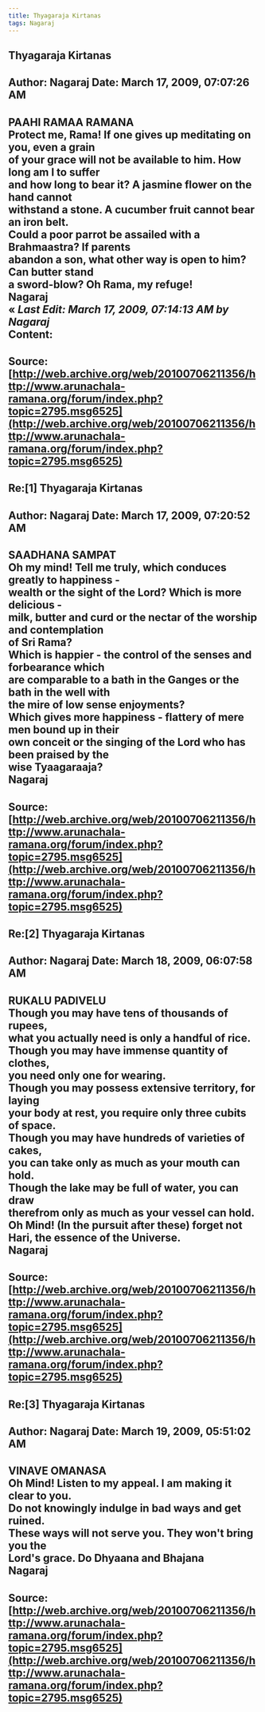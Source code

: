 ```yaml
--- 
title: Thyagaraja Kirtanas   
tags: Nagaraj  
---  
```

## Thyagaraja Kirtanas  
Author: Nagaraj             Date: March 17, 2009, 07:07:26 AM  
---  
**PAAHI RAMAA RAMANA**   
Protect me, Rama! If one gives up meditating on you, even a grain   
of your grace will not be available to him. How long am I to suffer   
and how long to bear it? A jasmine flower on the hand cannot   
withstand a stone. A cucumber fruit cannot bear an iron belt.   
Could a poor parrot be assailed with a Brahmaastra? If parents   
abandon a son, what other way is open to him? Can butter stand   
a sword-blow? Oh Rama, my refuge!   
Nagaraj   
« _Last Edit: March 17, 2009, 07:14:13 AM by Nagaraj_  
Content:
 ---  
Source:[http://web.archive.org/web/20100706211356/http://www.arunachala-ramana.org/forum/index.php?topic=2795.msg6525](http://web.archive.org/web/20100706211356/http://www.arunachala-ramana.org/forum/index.php?topic=2795.msg6525)   
---  

## Re:[1] Thyagaraja Kirtanas  
Author: Nagaraj             Date: March 17, 2009, 07:20:52 AM  
---  
**SAADHANA SAMPAT**   
Oh my mind! Tell me truly, which conduces greatly to happiness -   
wealth or the sight of the Lord? Which is more delicious -   
milk, butter and curd or the nectar of the worship and contemplation   
of Sri Rama?   
Which is happier - the control of the senses and forbearance which   
are comparable to a bath in the Ganges or the bath in the well with   
the mire of low sense enjoyments?   
Which gives more happiness - flattery of mere men bound up in their   
own conceit or the singing of the Lord who has been praised by the   
wise Tyaagaraaja?   
Nagaraj
 ---  
Source:[http://web.archive.org/web/20100706211356/http://www.arunachala-ramana.org/forum/index.php?topic=2795.msg6525](http://web.archive.org/web/20100706211356/http://www.arunachala-ramana.org/forum/index.php?topic=2795.msg6525)   
---  

## Re:[2] Thyagaraja Kirtanas  
Author: Nagaraj             Date: March 18, 2009, 06:07:58 AM  
---  
**RUKALU PADIVELU**   
Though you may have tens of thousands of rupees,   
what you actually need is only a handful of rice.   
Though you may have immense quantity of clothes,   
you need only one for wearing.   
Though you may possess extensive territory, for laying   
your body at rest, you require only three cubits of space.   
Though you may have hundreds of varieties of cakes,   
you can take only as much as your mouth can hold.   
Though the lake may be full of water, you can draw   
therefrom only as much as your vessel can hold.   
Oh Mind! (In the pursuit after these) forget not   
Hari, the essence of the Universe.   
Nagaraj
 ---  
Source:[http://web.archive.org/web/20100706211356/http://www.arunachala-ramana.org/forum/index.php?topic=2795.msg6525](http://web.archive.org/web/20100706211356/http://www.arunachala-ramana.org/forum/index.php?topic=2795.msg6525)   
---  

## Re:[3] Thyagaraja Kirtanas  
Author: Nagaraj             Date: March 19, 2009, 05:51:02 AM  
---  
**VINAVE OMANASA**   
Oh Mind! Listen to my appeal. I am making it clear to you.   
Do not knowingly indulge in bad ways and get ruined.   
These ways will not serve you. They won't bring you the   
Lord's grace. Do Dhyaana and Bhajana   
Nagaraj
 ---  
Source:[http://web.archive.org/web/20100706211356/http://www.arunachala-ramana.org/forum/index.php?topic=2795.msg6525](http://web.archive.org/web/20100706211356/http://www.arunachala-ramana.org/forum/index.php?topic=2795.msg6525)   
---  

